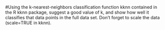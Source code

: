 #Using the k-nearest-neighbors classification function kknn contained in the R kknn package,
suggest a good value of k, and show how well it classifies that data points in the full data set.
Don’t forget to scale the data (scale=TRUE in kknn).

